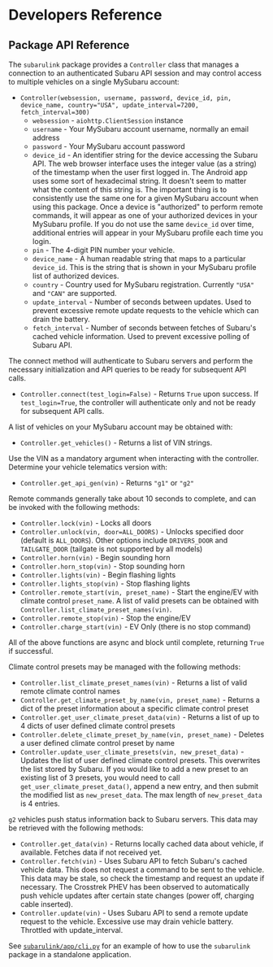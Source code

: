 # Developers Reference

## Package API Reference
The `subarulink` package provides a `Controller` class that manages a connection to an authenticated Subaru API session and may control access to multiple vehicles on a single MySubaru account:
- `Controller(websession, username, password, device_id, pin, device_name, country="USA", update_interval=7200, fetch_interval=300)`
    - `websession` - `aiohttp.ClientSession` instance
    - `username` - Your MySubaru account username, normally an email address
    - `password` - Your MySubaru account password
    - `device_id` - An identifier string for the device accessing the Subaru API.  The web browser interface uses the integer value (as a string) of the timestamp when the user first logged in.  The Android app uses some sort of hexadecimal string.  It doesn't seem to matter what the content of this string is.  The important thing is to consistently use the same one for a given MySubaru account when using this package.  Once a device is "authorized" to perform remote commands, it will appear as one of your authorized devices in your MySubaru profile.  If you do not use the same `device_id` over time, additional entries will appear in your MySubaru profile each time you login.
    - `pin` - The 4-digit PIN number your vehicle.
    - `device_name` - A human readable string that maps to a particular `device_id`.  This is the string that is shown in your MySubaru profile list of authorized devices.
    - `country` - Country used for MySubaru registration.  Currently `"USA"` and `"CAN"` are supported.
    - `update_interval` - Number of seconds between updates.  Used to prevent excessive remote update requests to the vehicle which can drain the battery.
    - `fetch_interval` -  Number of seconds between fetches of Subaru's cached vehicle information. Used to prevent excessive polling of Subaru API.  

The connect method will authenticate to Subaru servers and perform the necessary initialization and API queries to be ready for subsequent API calls.
- `Controller.connect(test_login=False)` - Returns `True` upon success. If `test_login=True`, the controller will authenticate only and not be ready for subsequent API calls.

A list of vehicles on your MySubaru account may be obtained with:
- `Controller.get_vehicles()` - Returns a list of VIN strings.  

Use the VIN as a mandatory argument when interacting with the controller.   Determine your vehicle telematics version with:
- `Controller.get_api_gen(vin)` - Returns `"g1"` or `"g2"`

Remote commands generally take about 10 seconds to complete, and can be invoked with the following methods:
- `Controller.lock(vin)` - Locks all doors
- `Controller.unlock(vin, door=ALL_DOORS)` - Unlocks specified door (default is `ALL_DOORS`). Other options include `DRIVERS_DOOR` and `TAILGATE_DOOR` (tailgate is not supported by all models)
- `Controller.horn(vin)` - Begin sounding horn
- `Controller.horn_stop(vin)` - Stop sounding horn
- `Controller.lights(vin)` - Begin flashing lights
- `Controller.lights_stop(vin)` - Stop flashing lights
- `Controller.remote_start(vin, preset_name)` - Start the engine/EV with climate control `preset_name`. A list of valid presets can be obtained with `Controller.list_climate_preset_names(vin)`.
- `Controller.remote_stop(vin)` - Stop the engine/EV
- `Controller.charge_start(vin)` - EV Only (there is no stop command)

All of the above functions are async and block until complete, returning `True` if successful.


Climate control presets may be managed with the following methods:
- `Controller.list_climate_preset_names(vin)` - Returns a list of valid remote climate control names
- `Controller.get_climate_preset_by_name(vin, preset_name)` - Returns a dict of the preset information about a specific climate control preset
- `Controller.get_user_climate_preset_data(vin)` - Returns a list of up to 4 dicts of user defined climate control presets
- `Controller.delete_climate_preset_by_name(vin, preset_name)` - Deletes a user defined climate control preset by name
- `Controller.update_user_climate_presets(vin, new_preset_data)` - Updates the list of user defined climate control presets. This overwrites the list stored by Subaru. If you would like to add a new preset to an existing list of 3 presets, you would need to call `get_user_climate_preset_data()`, append a new entry, and then submit the modified list as `new_preset_data`. The max length of `new_preset_data` is 4 entries. 


`g2` vehicles push status information back to Subaru servers. This data may be retrieved with the following methods:
- `Controller.get_data(vin)` - Returns locally cached data about vehicle, if available.  Fetches data if not received yet.
- `Controller.fetch(vin)` - Uses Subaru API to fetch Subaru's cached vehicle data.  This does not request a command to be sent to the vehicle.  This data may be stale, so check the timestamp and request an update if necessary.  The Crosstrek PHEV has been observed to automatically push vehicle updates after certain state changes (power off, charging cable inserted).
- `Controller.update(vin)` - Uses Subaru API to send a remote update request to the vehicle. Excessive use may drain vehicle battery.  Throttled with update_interval. 

See [`subarulink/app/cli.py`](subarulink/app/cli.py) for an example of how to use the `subarulink` package in a standalone application.
